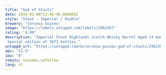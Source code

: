 ```yaml
---
title: "God of Stouts"
date: 2019-02-08T13:46:46.096866Z
style: "Stout - Imperial / Double"
brewery: "Cervesa Guineu"
image: "https://labels.untappd.com/labels/2962397"
rating: "4.09"
description: "Imperial Stout Highlands Scotch Whisky Barrel Aged (4 months). Special edition of 2673 bottles."
untappd_url: "https://untappd.com/b/cervesa-guineu-god-of-stouts/2962397"
abv: "12.5"
ibu: "0"
robots: noindex,nofollow
lang: nl
---
```

